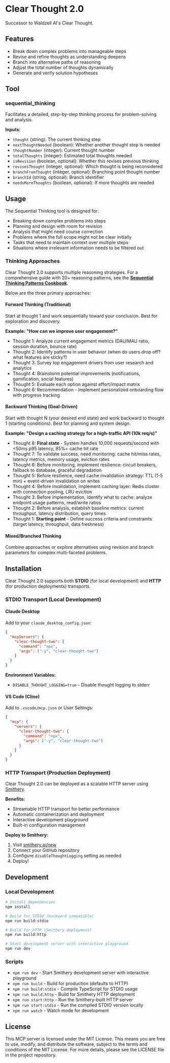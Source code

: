 # Clear Thought 2.0

Successor to Waldzell AI's Clear Thought. 

## Features

- Break down complex problems into manageable steps
- Revise and refine thoughts as understanding deepens
- Branch into alternative paths of reasoning
- Adjust the total number of thoughts dynamically
- Generate and verify solution hypotheses

## Tool

### sequential_thinking

Facilitates a detailed, step-by-step thinking process for problem-solving and analysis.

**Inputs:**
- `thought` (string): The current thinking step
- `nextThoughtNeeded` (boolean): Whether another thought step is needed
- `thoughtNumber` (integer): Current thought number
- `totalThoughts` (integer): Estimated total thoughts needed
- `isRevision` (boolean, optional): Whether this revises previous thinking
- `revisesThought` (integer, optional): Which thought is being reconsidered
- `branchFromThought` (integer, optional): Branching point thought number
- `branchId` (string, optional): Branch identifier
- `needsMoreThoughts` (boolean, optional): If more thoughts are needed

## Usage

The Sequential Thinking tool is designed for:
- Breaking down complex problems into steps
- Planning and design with room for revision
- Analysis that might need course correction
- Problems where the full scope might not be clear initially
- Tasks that need to maintain context over multiple steps
- Situations where irrelevant information needs to be filtered out

### Thinking Approaches

Clear Thought 2.0 supports multiple reasoning strategies. For a comprehensive guide with 20+ reasoning patterns, see the **[Sequential Thinking Patterns Cookbook](src/resources/sequential-thinking-patterns-cookbook.md)**.

Below are the three primary approaches:

#### Forward Thinking (Traditional)
Start at thought 1 and work sequentially toward your conclusion. Best for exploration and discovery.

**Example: "How can we improve user engagement?"**
- Thought 1: Analyze current engagement metrics (DAU/MAU ratio, session duration, bounce rate)
- Thought 2: Identify patterns in user behavior (when do users drop off? what features are sticky?)
- Thought 3: Survey top engagement drivers from user research and analytics
- Thought 4: Brainstorm potential improvements (notifications, gamification, social features)
- Thought 5: Evaluate each option against effort/impact matrix
- Thought 6: Recommendation - implement personalized onboarding flow with progress tracking

#### Backward Thinking (Goal-Driven)
Start with thought N (your desired end state) and work backward to thought 1 (starting conditions). Best for planning and system design.

**Example: "Design a caching strategy for a high-traffic API (10k req/s)"**
- Thought 8: **Final state** - System handles 10,000 requests/second with <50ms p95 latency, 85%+ cache hit rate
- Thought 7: To validate success, need monitoring: cache hit/miss rates, latency metrics, memory usage, eviction rates
- Thought 6: Before monitoring, implement resilience: circuit breakers, fallback to database, graceful degradation
- Thought 5: Before resilience, need cache invalidation strategy: TTL (1-5 min) + event-driven invalidation on writes
- Thought 4: Before invalidation, implement caching layer: Redis cluster with connection pooling, LRU eviction
- Thought 3: Before implementation, identify what to cache: analyze endpoint usage patterns, read/write ratios
- Thought 2: Before analysis, establish baseline metrics: current throughput, latency distribution, query times
- Thought 1: **Starting point** - Define success criteria and constraints (target latency, throughput, data freshness)

#### Mixed/Branched Thinking
Combine approaches or explore alternatives using revision and branch parameters for complex multi-faceted problems.

## Installation

Clear Thought 2.0 supports both **STDIO** (for local development) and **HTTP** (for production deployments) transports.

### STDIO Transport (Local Development)

#### Claude Desktop

Add to your `claude_desktop_config.json`:

```json
{
  "mcpServers": {
    "clear-thought-two": {
      "command": "npx",
      "args": ["-y", "clear-thought-two"]
    }
  }
}
```

**Environment Variables:**
- `DISABLE_THOUGHT_LOGGING=true` - Disable thought logging to stderr

#### VS Code (Cline)

Add to `.vscode/mcp.json` or User Settings:

```json
{
  "mcp": {
    "servers": {
      "clear-thought-two": {
        "command": "npx",
        "args": ["-y", "clear-thought-two"]
      }
    }
  }
}
```

### HTTP Transport (Production Deployment)

Clear Thought 2.0 can be deployed as a scalable HTTP server using [Smithery](https://smithery.ai).

**Benefits:**
- Streamable HTTP transport for better performance
- Automatic containerization and deployment
- Interactive development playground
- Built-in configuration management

**Deploy to Smithery:**
1. Visit [smithery.ai/new](https://smithery.ai/new)
2. Connect your GitHub repository
3. Configure `disableThoughtLogging` setting as needed
4. Deploy!

## Development

### Local Development

```bash
# Install dependencies
npm install

# Build for STDIO (backward compatible)
npm run build:stdio

# Build for HTTP (Smithery deployment)
npm run build:http

# Start development server with interactive playground
npm run dev
```

### Scripts

- `npm run dev` - Start Smithery development server with interactive playground
- `npm run build` - Build for production (defaults to HTTP)
- `npm run build:stdio` - Compile TypeScript for STDIO usage
- `npm run build:http` - Build for Smithery HTTP deployment
- `npm run start:http` - Run the Smithery-built HTTP server
- `npm run start:stdio` - Run the compiled STDIO version locally
- `npm run watch` - Watch mode for development

## License

This MCP server is licensed under the MIT License. This means you are free to use, modify, and distribute the software, subject to the terms and conditions of the MIT License. For more details, please see the LICENSE file in the project repository.
